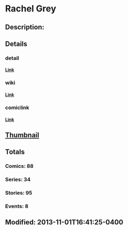 # Rachel Grey
## Description: 
## Details
### detail
#### [Link](http://marvel.com/characters/2706/rachel_grey?utm_campaign=apiRef&utm_source=225578a89fc76f3d20fbffda5d17a88d)
### wiki
#### [Link](http://marvel.com/universe/Marvel_Girl_(Rachel_Summers)?utm_campaign=apiRef&utm_source=225578a89fc76f3d20fbffda5d17a88d)
### comiclink
#### [Link](http://marvel.com/comics/characters/1009430/rachel_grey?utm_campaign=apiRef&utm_source=225578a89fc76f3d20fbffda5d17a88d)
## [Thumbnail](http://i.annihil.us/u/prod/marvel/i/mg/d/10/52741143108e7.jpg)
## Totals
### Comics: 88
### Series: 34
### Stories: 95
### Events: 8
## Modified: 2013-11-01T16:41:25-0400
